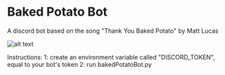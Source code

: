# Baked Potato Bot
 A discord bot based on the song "Thank You Baked Potato" by Matt Lucas  
 
 ![alt text](https://lh3.googleusercontent.com/bKLaKjGWuOxoEsohZ-HZUgfMxG0axit4TsTKFMvTW3PaYdINUPsZkHFaubE43JirdgqYumumIQ=w200-h300)



Instructions:
1: create an environment variable called "DISCORD_TOKEN", equal to your bot's token
2: run bakedPotatoBot.py